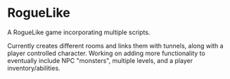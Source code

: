 # RogueLike
A RogueLike game incorporating multiple scripts.

Currently creates different rooms and links them with tunnels, along with a player controlled character. Working on adding more functionality to eventually include NPC "monsters", multiple levels, and a player inventory/abilities.
